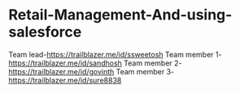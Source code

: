 # Retail-Management-And-using-salesforce
Team lead-https://trailblazer.me/id/ssweetosh
Team member 1-https://trailblazer.me/id/sandhosh
Team member 2-https://trailblazer.me/id/govinth
Team member 3-https://trailblazer.me/id/sure8838
